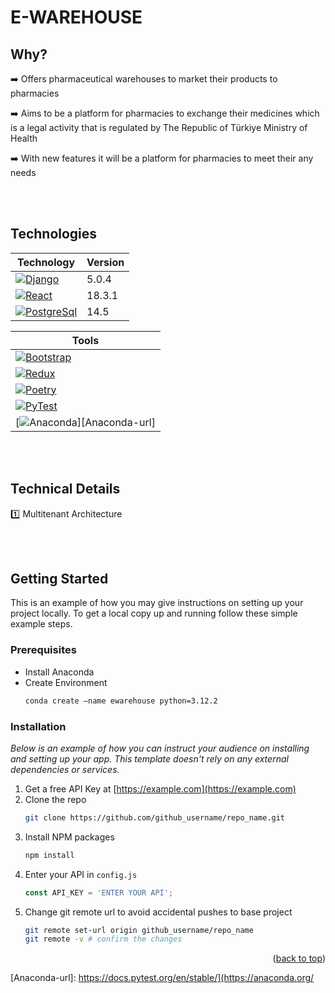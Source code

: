 <h1>E-WAREHOUSE</h1>

<h2>Why?</h2>

:arrow_right: Offers pharmaceutical warehouses to market their products to pharmacies

:arrow_right: Aims to be a platform for pharmacies to exchange their medicines which is a legal activity that is regulated by The Republic of Türkiye Ministry of Health

:arrow_right: With new features it will be a platform for pharmacies to meet their any needs

<br></br>

<h2>Technologies</h2>

Technology    | Version
------------- | -------------
[![Django][Django]][Django-url]   |  5.0.4
[![React][React.js]][React-url]         |  18.3.1
[![PostgreSql][PostgreSql]][PostgreSql-url]    |  14.5 

Tools     | 
------------- | 
[![Bootstrap][Bootstrap]][Bootstrap-url] |
[![Redux][Redux]][Redux-url]         | 
[![Poetry][Poetry]][Poetry-url]     |
[![PyTest][PyTest]][PyTest-url]     |
[![Anaconda][Anaconda]][Anaconda-url]     |



<br></br>

<h2>Technical Details</h2>

:one: Multitenant Architecture


<br></br>

<!-- GETTING STARTED -->
## Getting Started

This is an example of how you may give instructions on setting up your project locally.
To get a local copy up and running follow these simple example steps.

### Prerequisites

* Install Anaconda
* Create Environment
  ```sh
  conda create –name ewarehouse python=3.12.2
  ```

### Installation

_Below is an example of how you can instruct your audience on installing and setting up your app. This template doesn't rely on any external dependencies or services._

1. Get a free API Key at [https://example.com](https://example.com)
2. Clone the repo
   ```sh
   git clone https://github.com/github_username/repo_name.git
   ```
3. Install NPM packages
   ```sh
   npm install
   ```
4. Enter your API in `config.js`
   ```js
   const API_KEY = 'ENTER YOUR API';
   ```
5. Change git remote url to avoid accidental pushes to base project
   ```sh
   git remote set-url origin github_username/repo_name
   git remote -v # confirm the changes
   ```

<p align="right">(<a href="#readme-top">back to top</a>)</p>


<!-- MARKDOWN LINKS & IMAGES -->
<!-- https://www.markdownguide.org/basic-syntax/#reference-style-links -->
[React.js]: https://img.shields.io/badge/React-20232A?style=for-the-badge&logo=react&logoColor=61DAFB
[React-url]: https://reactjs.org/
[Django]: https://img.shields.io/badge/Django-092E20?style=for-the-badge&logo=django&logoColor=green
[Django-url]: https://www.djangoproject.com/
[PostgreSql]: https://img.shields.io/badge/PostgreSQL-316192?style=for-the-badge&logo=postgresql&logoColor=white
[PostgreSql-url]: https://www.postgresql.org/
[Bootstrap]: https://img.shields.io/badge/Bootstrap-563D7C?style=for-the-badge&logo=bootstrap&logoColor=white
[Bootstrap-url]: https://getbootstrap.com/
[Redux]: https://img.shields.io/badge/Redux-593D88?style=for-the-badge&logo=redux&logoColor=white
[Redux-url]: https://redux.js.org/
[Poetry]: https://img.shields.io/badge/Poetry-%233B82F6.svg?style=for-the-badge&logo=poetry&logoColor=0B3D8D
[Poetry-url]: https://python-poetry.org/
[PyTest]: https://img.shields.io/badge/pytest-%23ffffff.svg?style=for-the-badge&logo=pytest&logoColor=2f9fe3
[PyTest-url]: https://docs.pytest.org/en/stable/
[Anaconda]: https://img.shields.io/badge/Anaconda-%2344A833.svg?style=for-the-badge&logo=anaconda&logoColor=white
[Anaconda-url]: https://docs.pytest.org/en/stable/](https://anaconda.org/

